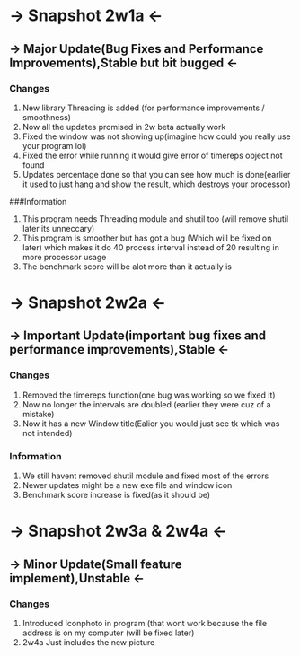 # -> Snapshot 2w1a <-
## -> Major Update(Bug Fixes and Performance Improvements),Stable but bit bugged <-

### Changes
1. New library Threading is added (for performance improvements / smoothness)
2. Now all the updates promised in 2w beta actually work
3. Fixed the window was not showing up(imagine how could you really use your program lol)
4. Fixed the error while running it would give error of timereps object not found
5. Updates percentage done so that you can see how much is done(earlier it used to just hang and show the result, which destroys your processor)

###Information
1. This program needs Threading module and shutil too (will remove shutil later its unneccary)
2. This program is smoother but has got a bug (Which will be fixed on later) which makes it do 40 process interval instead of 20 resulting in more processor usage
3. The benchmark score will be alot more than it actually is 

# -> Snapshot 2w2a <-
## -> Important Update(important bug fixes and performance improvements),Stable <-

### Changes
1. Removed the timereps function(one bug was working so we fixed it)
2. Now no longer the intervals are doubled (earlier they were cuz of a mistake)
3. Now it has a new Window title(Ealier you would just see tk which was not intended)

### Information
1. We still havent removed shutil module and fixed most of the errors
2. Newer updates might be a new exe file and window icon
3. Benchmark score increase is fixed(as it should be)

# -> Snapshot 2w3a & 2w4a <-
## -> Minor Update(Small feature implement),Unstable <-

### Changes
1. Introduced Iconphoto in program (that wont work because the file address is on my computer (will be fixed later)
2. 2w4a Just includes the new picture
